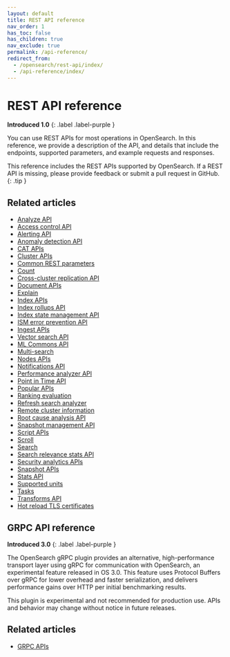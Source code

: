 ```yaml
---
layout: default
title: REST API reference
nav_order: 1
has_toc: false
has_children: true
nav_exclude: true
permalink: /api-reference/
redirect_from:
  - /opensearch/rest-api/index/
  - /api-reference/index/
---
```


# REST API reference
**Introduced 1.0**
{: .label .label-purple }

You can use REST APIs for most operations in OpenSearch. In this reference, we provide a description of the API, and details that include the endpoints, supported parameters, and example requests and responses.

This reference includes the REST APIs supported by OpenSearch. If a REST API is missing, please provide feedback or submit a pull request in GitHub.
{: .tip }

## Related articles 

- [Analyze API]({{site.url}}{{site.baseurl}}/api-reference/analyze-apis/)
- [Access control API]({{site.url}}{{site.baseurl}}/security/access-control/api/)
- [Alerting API]({{site.url}}{{site.baseurl}}/observing-your-data/alerting/api/)
- [Anomaly detection API]({{site.url}}{{site.baseurl}}/observing-your-data/ad/api/) 
- [CAT APIs]({{site.url}}{{site.baseurl}}/api-reference/cat/index/)
- [Cluster APIs]({{site.url}}{{site.baseurl}}/api-reference/cluster-api/index/)
- [Common REST parameters]({{site.url}}{{site.baseurl}}/api-reference/common-parameters/)
- [Count]({{site.url}}{{site.baseurl}}/api-reference/count/)
- [Cross-cluster replication API]({{site.url}}{{site.baseurl}}/tuning-your-cluster/replication-plugin/api/)
- [Document APIs]({{site.url}}{{site.baseurl}}/api-reference/document-apis/index/)
- [Explain]({{site.url}}{{site.baseurl}}/api-reference/explain/)
- [Index APIs]({{site.url}}{{site.baseurl}}/api-reference/index-apis/index/)
- [Index rollups API]({{site.url}}{{site.baseurl}}/im-plugin/index-rollups/rollup-api/)
- [Index state management API]({{site.url}}{{site.baseurl}}/im-plugin/ism/api/)
- [ISM error prevention API]({{site.url}}{{site.baseurl}}/im-plugin/ism/error-prevention/api/)
- [Ingest APIs]({{site.url}}{{site.baseurl}}/api-reference/ingest-apis/index/)
- [Vector search API]({{site.url}}{{site.baseurl}}/vector-search/api/)
- [ML Commons API]({{site.url}}{{site.baseurl}}/ml-commons-plugin/api/) 
- [Multi-search]({{site.url}}{{site.baseurl}}/api-reference/multi-search/)
- [Nodes APIs]({{site.url}}{{site.baseurl}}/api-reference/nodes-apis/index/)
- [Notifications API]({{site.url}}{{site.baseurl}}/observing-your-data/notifications/api/)
- [Performance analyzer API]({{site.url}}{{site.baseurl}}/monitoring-your-cluster/pa/api/)
- [Point in Time API]({{site.url}}{{site.baseurl}}/search-plugins/point-in-time-api/)
- [Popular APIs]({{site.url}}{{site.baseurl}}/api-reference/popular-api/)
- [Ranking evaluation]({{site.url}}{{site.baseurl}}/api-reference/rank-eval/)
- [Refresh search analyzer]({{site.url}}{{site.baseurl}}/im-plugin/refresh-analyzer/)
- [Remote cluster information]({{site.url}}{{site.baseurl}}/api-reference/remote-info/)
- [Root cause analysis API]({{site.url}}{{site.baseurl}}/monitoring-your-cluster/pa/rca/api/)
- [Snapshot management API]({{site.url}}{{site.baseurl}}/tuning-your-cluster/availability-and-recovery/snapshots/sm-api/)
- [Script APIs]({{site.url}}{{site.baseurl}}/api-reference/script-apis/index/)
- [Scroll]({{site.url}}{{site.baseurl}}/api-reference/scroll/)
- [Search]({{site.url}}{{site.baseurl}}/api-reference/search/)
- [Search relevance stats API]({{site.url}}{{site.baseurl}}/search-plugins/search-relevance/stats-api/)
- [Security analytics APIs]({{site.url}}{{site.baseurl}}/security-analytics/api-tools/index/)
- [Snapshot APIs]({{site.url}}{{site.baseurl}}/api-reference/snapshots/index/)
- [Stats API]({{site.url}}{{site.baseurl}}/tuning-your-cluster/availability-and-recovery/stats-api/)
- [Supported units]({{site.url}}{{site.baseurl}}/api-reference/units/)
- [Tasks]({{site.url}}{{site.baseurl}}/api-reference/tasks/)
- [Transforms API]({{site.url}}{{site.baseurl}}/im-plugin/index-transforms/transforms-apis/)
- [Hot reload TLS certificates]({{site.url}}{{site.baseurl}}/security/configuration/tls/#hot-reloading-tls-certificates)

## GRPC API reference
**Introduced 3.0**
{: .label .label-purple }


The OpenSearch gRPC plugin provides an alternative, high-performance transport layer using gRPC for communication with OpenSearch, an experimental feature released in OS 3.0. This feature uses Protocol Buffers over gRPC for lower overhead and faster serialization, and delivers performance gains over HTTP per initial benchmarking results. 

This plugin is experimental and not recommended for production use. APIs and behavior may change without notice in future releases.

## Related articles
- [GRPC APIs]({{site.url}}{{site.baseurl}}/api-reference/grpc-apis/index/)
